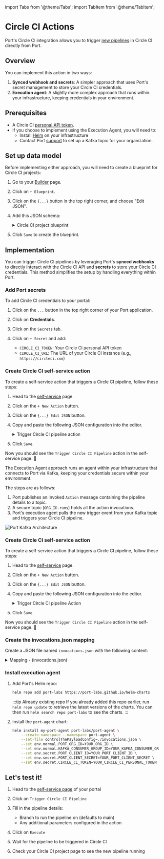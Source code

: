 import Tabs from '@theme/Tabs';
import TabItem from '@theme/TabItem';

# Circle CI Actions

Port's Circle CI integration allows you to trigger [new pipelines](https://circleci.com/docs/api/v2/) in Circle CI directly from Port.

## Overview

You can implement this action in two ways:
1. **Synced webhook and secrets**: A simpler approach that uses Port's secret management to store your Circle CI credentials.
2. **Execution agent**: A slightly more complex approach that runs within your infrastructure, keeping credentials in your environment.

## Prerequisites

- A Circle CI [personal API token](https://app.circleci.com/settings/user/tokens).
- If you choose to implement using the Execution Agent, you will need to:
  - Install [Helm](https://helm.sh) on your infrastructure
  - Contact Port [support](mailto:support@getport.io) to set up a Kafka topic for your organization.

## Set up data model

Before implementing either approach, you will need to create a blueprint for Circle CI projects:

1. Go to your [Builder](https://app.getport.io/settings/data-model) page.
2. Click on `+ Blueprint`.
3. Click on the `{...}` button in the top right corner, and choose "Edit JSON".
4. Add this JSON schema:

    <details>
    <summary>Circle CI project blueprint</summary>

    ```json showLineNumbers
    {
      "identifier": "circle_ci_project",
      "title": "CircleCI Project",
      "icon": "CircleCI",
      "schema": {
        "properties": {
          "project_slug": {
            "title": "Slug",
            "type": "string"
          }
        },
        "required": ["project_slug"]
      },
      "mirrorProperties": {},
      "calculationProperties": {},
      "relations": {}
    }
    ```

    </details>

5. Click `Save` to create the blueprint.

## Implementation


<Tabs>
  <TabItem value="synced-webhook" label="Synced webhook and secrets" default>

You can trigger Circle CI pipelines by leveraging Port's **synced webhooks** to directly interact with the Circle CI API and **secrets** to store your Circle CI credentials. This method simplifies the setup by handling everything within Port.

<h3> Add Port secrets</h3>

To add Circle CI credentials to your portal:

1. Click on the `...` button in the top right corner of your Port application.

2. Click on **Credentials**.

3. Click on the `Secrets` tab.

4. Click on `+ Secret` and add:
   - `CIRCLE_CI_TOKEN`: Your Circle CI personal API token
   - `CIRCLE_CI_URL`: The URL of your Circle CI instance (e.g., `https://circleci.com`)


<h3> Create Circle CI self-service action</h3>

To create a self-service action that triggers a Circle CI pipeline, follow these steps:

1. Head to the [self-service](https://app.getport.io/self-serve) page.

2. Click on the `+ New Action` button.

3. Click on the `{...} Edit JSON` button.

4. Copy and paste the following JSON configuration into the editor.

    <details>
    <summary>Trigger Circle CI pipeline action</summary>

      ```json showLineNumbers
      {
        "identifier": "circle_ci_project_trigger_pipeline",
        "title": "Trigger CircleCI pipeline",
        "icon": "CircleCI",
        "trigger": {
          "type": "self-service",
          "operation": "DAY-2",
          "userInputs": {
            "properties": {
              "branch": {
                "title": "Branch",
                "type": "string",
                "default": "main"
              },
              "parameters": {
                "title": "Parameters",
                "type": "object",
                "default": {}
              }
            },
            "required": ["branch"],
            "order": ["branch", "parameters"]
          },
          "blueprintIdentifier": "circle_ci_project"
        },
        "invocationMethod": {
          "type": "WEBHOOK",
          "url": "{{.secrets.CIRCLE_CI_URL}}/api/v2/project/{{.entity.properties.project_slug}}/pipeline",
          "agent": false,
          "synchronized": true,
          "method": "POST",
          "headers": {
            "Circle-Token": "{{.secrets.CIRCLE_CI_TOKEN}}",
            "Content-Type": "application/json"
          },
          "body": {
            "branch": "{{.inputs.branch}}",
            "parameters": "{{.inputs.parameters}}"
          }
        },
        "requiredApproval": false
      }
      ```
     </details>

  5. Click `Save`.

  Now you should see the `Trigger Circle CI Pipeline` action in the self-service page. 🎉

  </TabItem>
  <TabItem value="agent" label="Execution Agent">

The Execution Agent approach runs an agent within your infrastructure that connects to Port via Kafka, keeping your credentials secure within your environment.

The steps are as follows:
1. Port publishes an invoked `Action` message containing the pipeline details to a topic.
2. A secure topic (`ORG_ID.runs`) holds all the action invocations.
3. Port's execution agent pulls the new trigger event from your Kafka topic and triggers your Circle CI pipeline.

![Port Kafka Architecture](/img/self-service-actions/setup-backend/circleci/circle-ci-agent-architecture.png)

<h3> Create Circle CI self-service action</h3>

To create a self-service action that triggers a Circle CI pipeline, follow these steps:

1. Head to the [self-service](https://app.getport.io/self-serve) page.

2. Click on the `+ New Action` button.

3. Click on the `{...} Edit JSON` button.

4. Copy and paste the following JSON configuration into the editor.

    <details>
    <summary>Trigger Circle CI pipeline Action</summary>

    ```json showLineNumbers
    {
      "identifier": "circle_ci_project_trigger_circle_ci_pipeline",
      "title": "Trigger CircleCI pipeline",
      "icon": "CircleCI",
      "trigger": {
        "type": "self-service",
        "operation": "DAY-2",
        "userInputs": {
          "properties": {},
          "required": [],
          "order": []
        },
        "blueprintIdentifier": "circle_ci_project"
      },
      "invocationMethod": {
        "type": "WEBHOOK",
        "url": "https://circleci.com",
        "agent": true,
        "synchronized": false,
        "method": "POST",
        "body": {
          "action": "{{ .action.identifier[(\"circle_ci_project_\" | length):] }}",
          "resourceType": "run",
          "status": "TRIGGERED",
          "trigger": "{{ .trigger | {by, origin, at} }}",
          "context": {
            "entity": "{{.entity.identifier}}",
            "blueprint": "{{.action.blueprint}}",
            "runId": "{{.run.id}}"
          },
          "payload": {
            "entity": "{{ (if .entity == {} then null else .entity end) }}",
            "action": {
              "invocationMethod": {
                "type": "WEBHOOK",
                "agent": true,
                "synchronized": false,
                "method": "POST",
                "url": "https://circleci.com"
              },
              "trigger": "{{.trigger.operation}}"
            },
            "properties": {},
            "censoredProperties": "{{.action.encryptedProperties}}"
          }
        }
      },
      "requiredApproval": false
    }
    ```

    </details>

  5. Click `Save`.

  Now you should see the `Trigger Circle CI Pipeline` action in the self-service page. 🎉

<h3> Create the invocations.json mapping</h3>

Create a JSON file named `invocations.json` with the following content:

<details>
<summary>Mapping - (invocations.json)</summary>

```json
[
  {
    "enabled": ".action == \"trigger_circle_ci_pipeline\"",
    "url": "(env.CIRCLE_CI_URL // \"https://circleci.com\") as $baseUrl | .payload.entity.properties.project_slug | @uri as $path | $baseUrl + \"/api/v2/project/\" + $path + \"/pipeline\"",
    "headers": {
      "Circle-Token": "env.CIRCLE_CI_TOKEN"
    },
    "body": {
      "branch": ".payload.properties.branch // \"main\"",
      "parameters": ".payload.action.invocationMethod as $invocationMethod | .payload.properties | to_entries | map({(.key): (.value | tostring)}) | add | if $invocationMethod.omitUserInputs then {} else . end"
    }
  }
]
```

</details>

<h3> Install execution agent</h3>

1. Add Port's Helm repo:

    ```sh showLineNumbers
    helm repo add port-labs https://port-labs.github.io/helm-charts
    ```

    :::tip Already existing repo 
    If you already added this repo earlier, run `helm repo update` to retrieve
    the latest versions of the charts. You can then run `helm search repo port-labs` to see the charts.
    :::

2. Install the `port-agent` chart:

    ```sh showLineNumbers
    helm install my-port-agent port-labs/port-agent \
        --create-namespace --namespace port-agent \
        --set-file controlThePayloadConfig=./invocations.json \
        --set env.normal.PORT_ORG_ID=YOUR_ORG_ID \
        --set env.normal.KAFKA_CONSUMER_GROUP_ID=YOUR_KAFKA_CONSUMER_GROUP \
        --set env.secret.PORT_CLIENT_ID=YOUR_PORT_CLIENT_ID \
        --set env.secret.PORT_CLIENT_SECRET=YOUR_PORT_CLIENT_SECRET \
        --set env.secret.CIRCLE_CI_TOKEN=YOUR_CIRCLE_CI_PERSONAL_TOKEN
    ```

  </TabItem>
</Tabs>

## Let's test it!

1. Head to the [self-service page](https://app.getport.io/self-serve) of your portal

2. Click on `Trigger Circle CI Pipeline`

3. Fill in the pipeline details:
   - Branch to run the pipeline on (defaults to main)
   - Any additional parameters configured in the action

4. Click on `Execute`

5. Wait for the pipeline to be triggered in Circle CI

6. Check your Circle CI project page to see the new pipeline running
